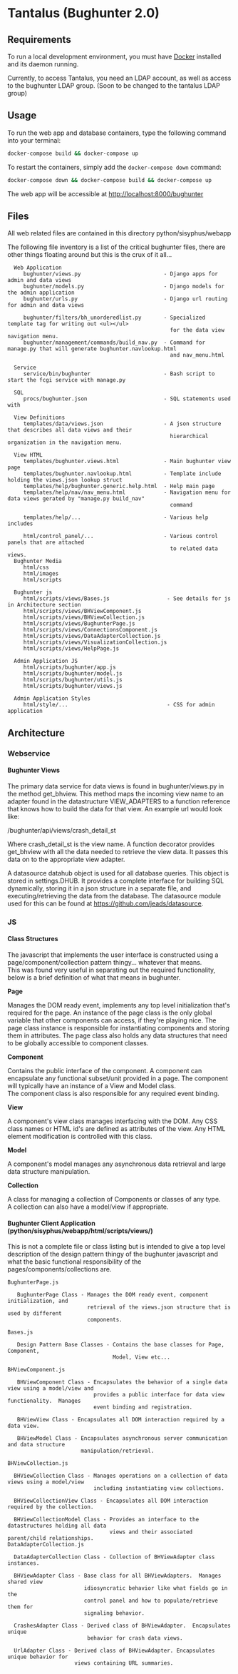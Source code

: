
# Tantalus (Bughunter 2.0)

## Requirements

To run a local development environment, you must have [Docker](https://www.docker.com/get-started) installed and its daemon running.

Currently, to access Tantalus, you need an LDAP account, as well as access to the bughunter LDAP group. (Soon to be changed to the tantalus LDAP group)

## Usage

To run the web app and database containers, type the following command into your terminal:

```bash
docker-compose build && docker-compose up
```

To restart the containers, simply add the `docker-compose down` command:

```bash
docker-compose down && docker-compose build && docker-compose up
```

The web app will be accessible at [http://localhost:8000/bughunter](http://localhost:8000/bughunter)


## Files

All web related files are contained in this directory python/sisyphus/webapp

The following file inventory is a list of the critical bughunter files, there
are other things floating around but this is the crux of it all...

      Web Application
         bughunter/views.py                          - Django apps for admin and data views
         bughunter/models.py                         - Django models for the admin application
         bughunter/urls.py                           - Django url routing for admin and data views

         bughunter/filters/bh_unorderedlist.py       - Specialized template tag for writing out <ul></ul>
                                                       for the data view navigation menu.
         bughunter/management/commands/build_nav.py  - Command for manage.py that will generate bughunter.navlookup.html
                                                       and nav_menu.html

      Service
         service/bin/bughunter                       - Bash script to start the fcgi service with manage.py

      SQL
         procs/bughunter.json                        - SQL statements used with

      View Definitions
         templates/data/views.json                   - A json structure that describes all data views and their
                                                       hierarchical organization in the navigation menu.

      View HTML
         templates/bughunter.views.html              - Main bughunter view page
         templates/bughunter.navlookup.html          - Template include holding the views.json lookup struct
         templates/help/bughunter.generic.help.html  - Help main page
         templates/help/nav/nav_menu.html            - Navigation menu for data views gerated by "manage.py build_nav"
                                                       command

         templates/help/...                          - Various help includes

         html/control_panel/...                      - Various control panels that are attached
                                                       to related data views.
      Bughunter Media
         html/css
         html/images
         html/scripts

      Bughunter js
         html/scripts/views/Bases.js                  - See details for js in Architecture section
         html/scripts/views/BHViewComponent.js
         html/scripts/views/BHViewCollection.js
         html/scripts/views/BughunterPage.js
         html/scripts/views/ConnectionsComponent.js
         html/scripts/views/DataAdapterCollection.js
         html/scripts/views/VisualizationCollection.js
         html/scripts/views/HelpPage.js

      Admin Application JS                
         html/scripts/bughunter/app.js
         html/scripts/bughunter/model.js
         html/scripts/bughunter/utils.js
         html/scripts/bughunter/views.js

      Admin Application Styles
         html/style/...                               - CSS for admin application



## Architecture
### Webservice
#### Bughunter Views

The primary data service for data views is found in bughunter/views.py
in the method get_bhview.  This method maps the incoming view name to
an adapter found in the datastructure VIEW_ADAPTERS to a function
reference that knows how to build the data for that view.  An example
url would look like:

  /bughunter/api/views/crash_detail_st

Where crash_detail_st is the view name.  A function decorator provides
get_bhview with all the data needed to retrieve the view data. It passes
this data on to the appropriate view adapter.

A datasource datahub object is used for all database queries.  This
object is stored in settings.DHUB.  It provides a complete interface for
building SQL dynamically, storing it in a json structure in a separate
file, and executing/retrieving the data from the database.  The datasource
module used for this can be found at https://github.com/jeads/datasource.

### JS
#### Class Structures

The javascript that implements the user interface is constructed
using a page/component/collection pattern thingy... whatever that means.  
This was found very useful in separating out the required functionality,
below is a brief definition of what that means in bughunter.

**Page**

Manages the DOM ready event, implements any top level initialization
that's required for the page.  An instance of the page class is the
only global variable that other components can access, if they're playing
nice.  The page class instance is responsible for instantiating components
and storing them in attributes.  The page class also holds any data structures
that need to be globally accessible to component classes.

**Component**

Contains the public interface of the component.  A component can
encapsulate any functional subset/unit provided in a page.  The
component will typically have an instance of a View and Model class.  
The component class is also responsible for any required event binding.

**View**

A component's view class manages interfacing with the DOM. Any CSS class
names or HTML id's are defined as attributes of the view.  Any HTML element
modification is controlled with this class.

**Model**

A component's model manages any asynchronous data retrieval and large data
structure manipulation.

**Collection**

A class for managing a collection of Components or classes of any type.  
A collection can also have a model/view if appropriate.

#### Bughunter Client Application (python/sisyphus/webapp/html/scripts/views/)

This is not a complete file or class listing but is intended to give a top level
description of the design pattern thingy of the bughunter javascript and what the
basic functional responsibility of the pages/components/collections are.

    BughunterPage.js

       BughunterPage Class - Manages the DOM ready event, component initialization, and
                             retrieval of the views.json structure that is used by different
                             components.

    Bases.js

       Design Pattern Base Classes - Contains the base classes for Page, Component,
                                     Model, View etc...

    BHViewComponent.js

       BHViewComponent Class - Encapsulates the behavior of a single data view using a model/view and  
                               provides a public interface for data view functionality.  Manages
                               event binding and registration.

       BHViewView Class - Encapsulates all DOM interaction required by a data view.

       BHViewModel Class - Encapsulates asynchronous server communication and data structure
                           manipulation/retrieval.

    BHViewCollection.js

      BHViewCollection Class - Manages operations on a collection of data views using a model/view
                               including instantiating view collections.  

      BHViewCollectionView Class - Encapsulates all DOM interaction required by the collection.

      BHViewCollectionModel Class - Provides an interface to the datastructures holding all data
                                    views and their associated parent/child relationships.
    DataAdapterCollection.js

      DataAdapterCollection Class - Collection of BHViewAdapter class instances.

      BHViewAdapter Class - Base class for all BHViewAdapters.  Manages shared view
                            idiosyncratic behavior like what fields go in the
                            control panel and how to populate/retrieve them for
                            signaling behavior.

      CrashesAdapter Class - Derived class of BHViewAdapter.  Encapsulates unique
                             behavior for crash data views.

      UrlAdapter Class - Derived class of BHViewAdapter. Encapsulates unique behavior for
                         views containing URL summaries.
